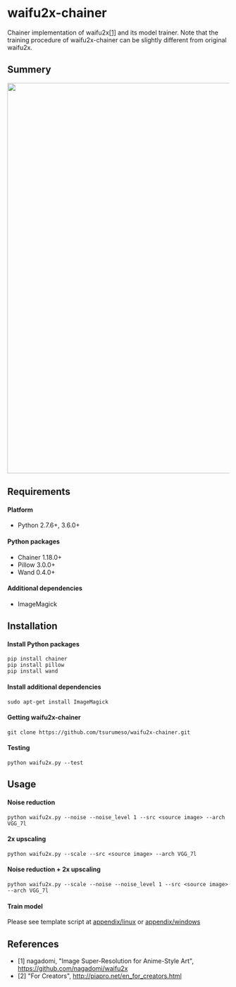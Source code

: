 # waifu2x-chainer

Chainer implementation of waifu2x[[1]](https://github.com/nagadomi/waifu2x) and its model trainer. Note that the training procedure of waifu2x-chainer can be slightly different from original waifu2x.

## Summery

<img src="https://raw.githubusercontent.com/tsurumeso/waifu2x-chainer/master/images/summery.png" width="886">

## Requirements

#### Platform
  - Python 2.7.6+, 3.6.0+
  
#### Python packages
  - Chainer 1.18.0+
  - Pillow 3.0.0+
  - Wand 0.4.0+
  
#### Additional dependencies
  - ImageMagick
  
## Installation

#### Install Python packages
```
pip install chainer
pip install pillow
pip install wand
```

#### Install additional dependencies
```
sudo apt-get install ImageMagick
```

#### Getting waifu2x-chainer
```
git clone https://github.com/tsurumeso/waifu2x-chainer.git
```

#### Testing
```
python waifu2x.py --test
```

## Usage

#### Noise reduction
```
python waifu2x.py --noise --noise_level 1 --src <source image> --arch VGG_7l
```

#### 2x upscaling
```
python waifu2x.py --scale --src <source image> --arch VGG_7l
```

#### Noise reduction + 2x upscaling
```
python waifu2x.py --scale --noise --noise_level 1 --src <source image> --arch VGG_7l
```

#### Train model

Please see template script at
<a href="https://github.com/tsurumeso/waifu2x-chainer/tree/master/appendix/linux">appendix/linux</a>
or
<a href="https://github.com/tsurumeso/waifu2x-chainer/tree/master/appendix/windows">appendix/windows</a>

## References

- [1] nagadomi, "Image Super-Resolution for Anime-Style Art", https://github.com/nagadomi/waifu2x
- [2] "For Creators", http://piapro.net/en_for_creators.html
